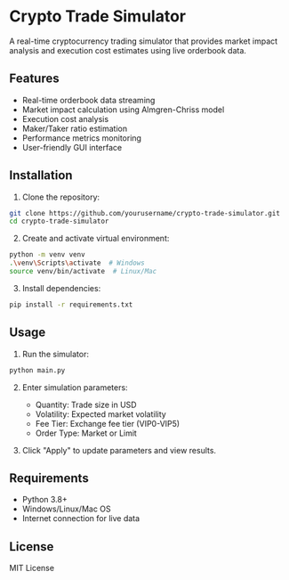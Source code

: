 # Crypto Trade Simulator

A real-time cryptocurrency trading simulator that provides market impact analysis and execution cost estimates using live orderbook data.

## Features

- Real-time orderbook data streaming
- Market impact calculation using Almgren-Chriss model
- Execution cost analysis
- Maker/Taker ratio estimation
- Performance metrics monitoring
- User-friendly GUI interface

## Installation

1. Clone the repository:
```bash
git clone https://github.com/yourusername/crypto-trade-simulator.git
cd crypto-trade-simulator
```

2. Create and activate virtual environment:
```bash
python -m venv venv
.\venv\Scripts\activate  # Windows
source venv/bin/activate  # Linux/Mac
```

3. Install dependencies:
```bash
pip install -r requirements.txt
```

## Usage

1. Run the simulator:
```bash
python main.py
```

2. Enter simulation parameters:
   - Quantity: Trade size in USD
   - Volatility: Expected market volatility
   - Fee Tier: Exchange fee tier (VIP0-VIP5)
   - Order Type: Market or Limit

3. Click "Apply" to update parameters and view results.

## Requirements

- Python 3.8+
- Windows/Linux/Mac OS
- Internet connection for live data

## License

MIT License